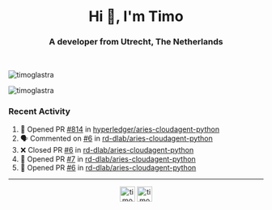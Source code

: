 <h1 align="center">Hi 👋, I'm Timo</h1>
<h3 align="center">A developer from Utrecht, The Netherlands</h3>
<br/>
<!-- https://github.com/rahuldkjain/github-profile-readme-generator --!>

<p align="left"><img src="https://github-readme-stats.vercel.app/api?username=timoglastra&show_icons=true&count_private=true&" alt="timoglastra" /></p>

<!--
Github language stats
<p align="left"><img src="https://github-readme-stats.vercel.app/api/top-langs/?username=timoglastra&layout=compact" alt="timoglastra" /><p>
-->

<!-- Codestats language stats -->
<p align="left"><img src="https://codestats-readme.vercel.app/api/top-langs/?username=timoglastra&layout=compact&language_count=12" alt="timoglastra" /><p>  
  
<h3>Recent Activity</h3>

<!--START_SECTION:activity-->
1. 💪 Opened PR [#814](https://github.com/hyperledger/aries-cloudagent-python/pull/814) in [hyperledger/aries-cloudagent-python](https://github.com/hyperledger/aries-cloudagent-python)
2. 🗣 Commented on [#6](https://github.com/rd-dlab/aries-cloudagent-python/issues/6) in [rd-dlab/aries-cloudagent-python](https://github.com/rd-dlab/aries-cloudagent-python)
3. ❌ Closed PR [#6](https://github.com/rd-dlab/aries-cloudagent-python/pull/6) in [rd-dlab/aries-cloudagent-python](https://github.com/rd-dlab/aries-cloudagent-python)
4. 💪 Opened PR [#7](https://github.com/rd-dlab/aries-cloudagent-python/pull/7) in [rd-dlab/aries-cloudagent-python](https://github.com/rd-dlab/aries-cloudagent-python)
5. 💪 Opened PR [#6](https://github.com/rd-dlab/aries-cloudagent-python/pull/6) in [rd-dlab/aries-cloudagent-python](https://github.com/rd-dlab/aries-cloudagent-python)
<!--END_SECTION:activity-->

---

<p align="center">
<a href="https://twitter.com/timoglastra" target="blank"><img align="center" src="https://cdn.jsdelivr.net/npm/simple-icons@3.0.1/icons/twitter.svg" alt="timoglastra" height="30" width="30" /></a>
<a href="https://linkedin.com/in/timoglastra" target="blank"><img align="center" src="https://cdn.jsdelivr.net/npm/simple-icons@3.0.1/icons/linkedin.svg" alt="timoglastra" height="30" width="30" /></a>
</p>



